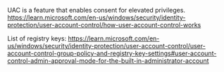 UAC is a feature that enables consent for elevated privileges.
https://learn.microsoft.com/en-us/windows/security/identity-protection/user-account-control/how-user-account-control-works

List of registry keys:
https://learn.microsoft.com/en-us/windows/security/identity-protection/user-account-control/user-account-control-group-policy-and-registry-key-settings#user-account-control-admin-approval-mode-for-the-built-in-administrator-account

